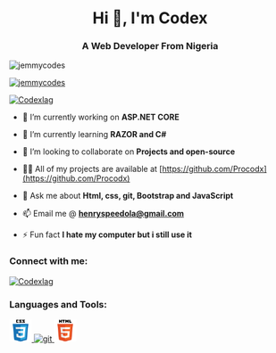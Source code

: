 <h1 align="center">Hi 👋, I'm Codex</h1>
<h3 align="center">A Web Developer From Nigeria</h3>

<p align="left"> <img src="https://komarev.com/ghpvc/?username=jemmycodes&label=Profile%20views&color=0e75b6&style=flat" alt="jemmycodes" /> </p>

<p align="left"> <a href="https://github.com/ryo-ma/github-profile-trophy"><img src="https://github-profile-trophy.vercel.app/?username=Procodx" alt="jemmycodes" /></a> </p>

<p align="left"> <a href="https://twitter.com/codexlag" target="blank"><img src="https://img.shields.io/twitter/follow/codexlag?logo=twitter&style=for-the-badge" alt="Codexlag"/></a> </p>

- 🔭 I’m currently working on **ASP.NET CORE**

- 🌱 I’m currently learning **RAZOR and C#**

- 👯 I’m looking to collaborate on **Projects and open-source**

- 👨‍💻 All of my projects are available at [https://github.com/Procodx](https://github.com/Procodx)

- 💬 Ask me about **Html, css, git, Bootstrap and JavaScript**

- 📫 Email me @ **henryspeedola@gmail.com**

- ⚡ Fun fact **I hate my computer but i still use it**

<h3 align="left">Connect with me:</h3>
<p align="left">
<a href="https://twitter.com/codexlag" target="blank"><img align="center" src="https://raw.githubusercontent.com/rahuldkjain/github-profile-readme-generator/master/src/images/icons/Social/twitter.svg" alt="Codexlag" height="30" width="40" /></a>
</p>

<h3 align="left">Languages and Tools:</h3>
<p align="left"> <a href="https://www.w3schools.com/css/" target="_blank" rel="noreferrer"> <img src="https://raw.githubusercontent.com/devicons/devicon/master/icons/css3/css3-original-wordmark.svg" alt="css3" width="40" height="40"/> </a> <a href="https://git-scm.com/" target="_blank" rel="noreferrer"> <img src="https://www.vectorlogo.zone/logos/git-scm/git-scm-icon.svg" alt="git" width="40" height="40"/> </a> <a href="https://www.w3.org/html/" target="_blank" rel="noreferrer"> <img src="https://raw.githubusercontent.com/devicons/devicon/master/icons/html5/html5-original-wordmark.svg" alt="html5" width="40" height="40"/> </a> </p>









<!---
Procodx/Procodx is a ✨ special ✨ repository because its `README.md` (this file) appears on your GitHub profile.
You can click the Preview link to take a look at your changes.
--->
